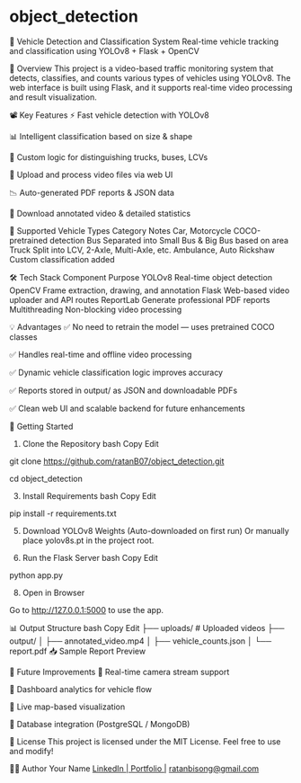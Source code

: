 # object_detection
🚦 Vehicle Detection and Classification System
Real-time vehicle tracking and classification using YOLOv8 + Flask + OpenCV


📌 Overview
This project is a video-based traffic monitoring system that detects, classifies, and counts various types of vehicles using YOLOv8. The web interface is built using Flask, and it supports real-time video processing and result visualization.

📽️ Key Features
⚡ Fast vehicle detection with YOLOv8

📊 Intelligent classification based on size & shape

🧠 Custom logic for distinguishing trucks, buses, LCVs

📁 Upload and process video files via web UI

📉 Auto-generated PDF reports & JSON data

🧾 Download annotated video & detailed statistics

🚗 Supported Vehicle Types
Category	Notes
Car, Motorcycle	COCO-pretrained detection
Bus	Separated into Small Bus & Big Bus based on area
Truck	Split into LCV, 2-Axle, Multi-Axle, etc.
Ambulance, Auto Rickshaw	Custom classification added

🛠️ Tech Stack
Component	Purpose
YOLOv8	Real-time object detection
OpenCV	Frame extraction, drawing, and annotation
Flask	Web-based video uploader and API routes
ReportLab	Generate professional PDF reports
Multithreading	Non-blocking video processing

💡 Advantages
✅ No need to retrain the model — uses pretrained COCO classes

✅ Handles real-time and offline video processing

✅ Dynamic vehicle classification logic improves accuracy

✅ Reports stored in output/ as JSON and downloadable PDFs

✅ Clean web UI and scalable backend for future enhancements


🚀 Getting Started
1. Clone the Repository
bash
Copy
Edit

git clone https://github.com/ratanB07/object_detection.git

cd object_detection

3. Install Requirements
bash
Copy
Edit

pip install -r requirements.txt

5. Download YOLOv8 Weights (Auto-downloaded on first run)
Or manually place yolov8s.pt in the project root.

6. Run the Flask Server
bash
Copy
Edit

python app.py

8. Open in Browser

Go to http://127.0.0.1:5000 to use the app.

📊 Output Structure
bash
Copy
Edit
├── uploads/               # Uploaded videos
├── output/
│   ├── annotated_video.mp4
│   ├── vehicle_counts.json
│   └── report.pdf
📥 Sample Report Preview

📌 Future Improvements
📍 Real-time camera stream support

📍 Dashboard analytics for vehicle flow

📍 Live map-based visualization

📍 Database integration (PostgreSQL / MongoDB)

📄 License
This project is licensed under the MIT License. Feel free to use and modify!

🙋‍♂️ Author
Your Name
[LinkedIn | Portfolio |](https://www.linkedin.com/in/ratan-biswakarmakar-7ab97317a/?trk=opento_sprofile_details)
ratanbisong@gmail.com
